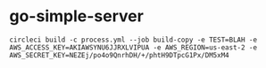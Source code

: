 # go-simple-server

```shell
circleci build -c process.yml --job build-copy -e TEST=BLAH -e AWS_ACCESS_KEY=AKIAWSYNU6JJRXLVIPUA -e AWS_REGION=us-east-2 -e AWS_SECRET_KEY=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
```
